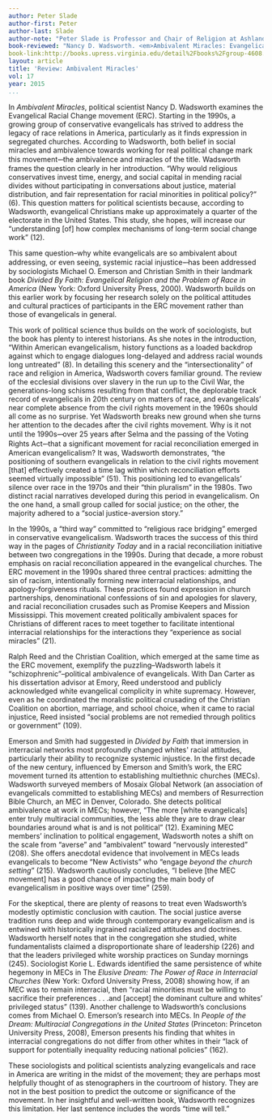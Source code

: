 ```yaml
---
author: Peter Slade
author-first: Peter 
author-last: Slade
author-note: "Peter Slade is Professor and Chair of Religion at Ashland University."
book-reviewed: "Nancy D. Wadsworth. <em>Ambivalent Miracles: Evangelicals and the Politics of Racial Healing. Race, Ethnicity, and Politics</em>. Charlottesville, VA: University of Virginia Press, 2014. 320 pp. ISBN 978-0813935317."
book-link:http://books.upress.virginia.edu/detail%2Fbooks%2Fgroup-4608.xml
layout: article
title: 'Review: Ambivalent Miracles'
vol: 17
year: 2015
...
```


In *Ambivalent Miracles*, political scientist Nancy D. Wadsworth examines the Evangelical Racial Change movement (ERC). Starting in the 1990s, a growing group of conservative evangelicals has strived to address the legacy of race relations in America, particularly as it finds expression in segregated churches. According to Wadsworth, both belief in social miracles and ambivalence towards working for real political change mark this movement–̶ the ambivalence and miracles of the title. Wadsworth frames the question clearly in her introduction. “Why would religious conservatives invest time, energy, and social capital in mending racial divides without participating in conversations about justice, material distribution, and fair representation for racial minorities in political policy?” (6). This question matters for political scientists because, according to Wadsworth, evangelical Christians make up approximately a quarter of the electorate in the United States. This study, she hopes, will increase our “understanding [of] how complex mechanisms of long-term social change work” (12).

This same question–why white evangelicals are so ambivalent about addressing, or even seeing, systemic racial injustice–̶ has been addressed by sociologists Michael O. Emerson and Christian Smith in their landmark book *Divided By Faith: Evangelical Religion and the Problem of Race in America* (New York: Oxford University Press, 2000). Wadsworth builds on this earlier work by focusing her research solely on the political attitudes and cultural practices of participants in the ERC movement rather than those of evangelicals in general. 

This work of political science thus builds on the work of sociologists, but the book has plenty to interest historians. As she notes in the introduction, “Within American evangelicalism, history functions as a loaded backdrop against which to engage dialogues long-delayed and address racial wounds long untreated” (8). In detailing this scenery and the “intersectionality” of race and religion in America, Wadsworth covers familiar ground. The review of the ecclesial divisions over slavery in the run up to the Civil War, the generations-long schisms resulting from that conflict, the deplorable track record of evangelicals in 20th century on matters of race, and evangelicals’ near complete absence from the civil rights movement in the 1960s should all come as no surprise. Yet Wadsworth breaks new ground when she turns her attention to the decades after the civil rights movement. Why is it not until the 1990s–̶ over 25 years after Selma and the passing of the Voting Rights Act–̶ that a significant movement for racial reconciliation emerged in American evangelicalism? It was, Wadsworth demonstrates, “the positioning of southern evangelicals in relation to the civil rights movement [that] effectively created a time lag within which reconciliation efforts seemed virtually impossible” (51). This positioning led to evangelicals’ silence over race in the 1970s and their “thin pluralism” in the 1980s. Two distinct racial narratives developed during this period in evangelicalism. On the one hand, a small group called for social justice; on the other, the majority adhered to a “social justice-aversion story.”

In the 1990s, a “third way” committed to “religious race bridging” emerged in conservative evangelicalism. Wadsworth traces the success of this third way in the pages of *Christianity Today* and in a racial reconciliation initiative between two congregations in the 1990s. During that decade, a more robust emphasis on racial reconciliation appeared in the evangelical churches. The ERC movement in the 1990s shared three central practices: admitting the sin of racism, intentionally forming new interracial relationships, and apology-forgiveness rituals. These practices found expression in church partnerships, denominational confessions of sin and apologies for slavery, and racial reconciliation crusades such as Promise Keepers and Mission Mississippi. This movement created politically ambivalent spaces for Christians of different races to meet together to facilitate intentional interracial relationships for the interactions they “experience as social miracles” (21).

Ralph Reed and the Christian Coalition, which emerged at the same time as the ERC movement, exemplify the puzzling–Wadsworth labels it “schizophrenic”–political ambivalence of evangelicals. With Dan Carter as his dissertation advisor at Emory, Reed understood and publicly acknowledged white evangelical complicity in white supremacy. However, even as he coordinated the moralistic political crusading of the Christian Coalition on abortion, marriage, and school choice, when it came to racial injustice, Reed insisted “social problems are not remedied through politics or government” (109).

Emerson and Smith had suggested in *Divided by Faith* that immersion in interracial networks most profoundly changed whites' racial attitudes, particularly their ability to recognize systemic injustice. In the first decade of the new century, influenced by Emerson and Smith’s work, the ERC movement turned its attention to establishing multiethnic churches (MECs). Wadsworth surveyed members of Mosaix Global Network (an association of evangelicals committed to establishing MECs) and members of Resurrection Bible Church, an MEC in Denver, Colorado. She detects political ambivalence at work in MECs; however, “The more [white evangelicals] enter truly multiracial communities, the less able they are to draw clear boundaries around what is and is not political” (12). Examining MEC members’ inclination to political engagement, Wadsworth notes a shift on the scale from “averse” and “ambivalent” toward “nervously interested” (208). She offers anecdotal evidence that involvement in MECs leads evangelicals to become “New Activists” who “engage *beyond the church setting*” (215). Wadsworth cautiously concludes, “I believe [the MEC movement] has a good chance of impacting the main body of evangelicalism in positive ways over time” (259). 

For the skeptical, there are plenty of reasons to treat even Wadsworth’s modestly optimistic conclusion with caution. The social justice averse tradition runs deep and wide through contemporary evangelicalism and is entwined with historically ingrained racialized attitudes and doctrines. Wadsworth herself notes that in the congregation she studied, white fundamentalists claimed a disproportionate share of leadership (226) and that the leaders privileged white worship practices on Sunday mornings (245). Sociologist Korie L. Edwards identified the same persistence of white hegemony in MECs in The *Elusive Dream: The Power of Race in Interracial Churches* (New York: Oxford University Press, 2008) showing how, if an MEC was to remain interracial, then “racial minorities must be willing to sacrifice their preferences . . .and [accept] the dominant culture and whites’ privileged status” (139). Another challenge to Wadsworth’s conclusions comes from Michael O. Emerson’s research into MECs. In *People of the Dream: Multiracial Congregations in the United States* (Princeton: Princeton University Press, 2008), Emerson presents his finding that whites in interracial congregations do not differ from other whites in their “lack of support for potentially inequality reducing national policies” (162).

These sociologists and political scientists analyzing evangelicals and race in America are writing in the midst of the movement; they are perhaps most helpfully thought of as stenographers in the courtroom of history. They are not in the best position to predict the outcome or significance of the movement. In her insightful and well-written book, Wadsworth recognizes this limitation. Her last sentence includes the words “time will tell.”
